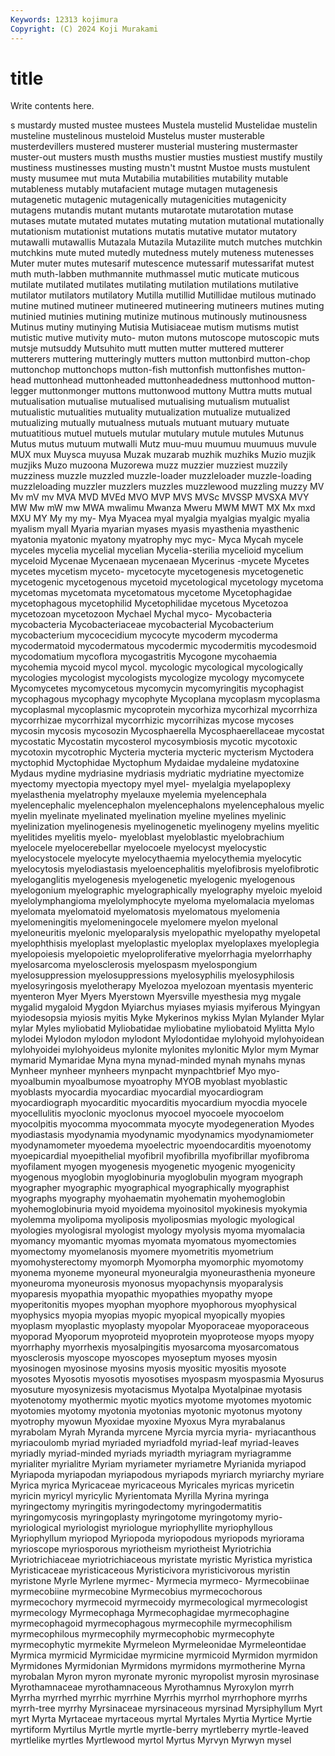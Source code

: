 ```yaml
---
Keywords: 12313 kojimura
Copyright: (C) 2024 Koji Murakami
---
```


# title

Write contents here.



s mustardy
musted mustee mustees Mustela mustelid Mustelidae mustelin musteline mustelinous musteloid
Mustelus muster musterable musterdevillers mustered musterer musterial mustering mustermaster muster-out
musters musth musths mustier musties mustiest mustify mustily mustiness mustinesses
musting mustn't mustnt Mustoe musts mustulent musty musumee mut muta
Mutabilia mutabilities mutability mutable mutableness mutably mutafacient mutage mutagen mutagenesis
mutagenetic mutagenic mutagenically mutagenicities mutagenicity mutagens mutandis mutant mutants mutarotate
mutarotation mutase mutases mutate mutated mutates mutating mutation mutational mutationally
mutationism mutationist mutations mutatis mutative mutator mutatory mutawalli mutawallis Mutazala
Mutazila Mutazilite mutch mutches mutchkin mutchkins mute muted mutedly mutedness
mutely muteness mutenesses Muter muter mutes mutesarif mutescence mutessarif mutessarifat
mutest muth muth-labben muthmannite muthmassel mutic muticate muticous mutilate mutilated
mutilates mutilating mutilation mutilations mutilative mutilator mutilators mutilatory Mutilla mutillid
Mutillidae mutilous mutinado mutine mutined mutineer mutineered mutineering mutineers mutines
muting mutinied mutinies mutining mutinize mutinous mutinously mutinousness Mutinus mutiny
mutinying Mutisia Mutisiaceae mutism mutisms mutist mutistic mutive mutivity muto-
muton mutons mutoscope mutoscopic muts mutsje mutsuddy Mutsuhito mutt mutten
mutter muttered mutterer mutterers muttering mutteringly mutters mutton muttonbird mutton-chop
muttonchop muttonchops mutton-fish muttonfish muttonfishes mutton-head muttonhead muttonheaded muttonheadedness muttonhood
mutton-legger muttonmonger muttons muttonwood muttony Muttra mutts mutual mutualisation mutualise
mutualised mutualising mutualism mutualist mutualistic mutualities mutuality mutualization mutualize mutualized
mutualizing mutually mutualness mutuals mutuant mutuary mutuate mutuatitious mutuel mutuels
mutular mutulary mutule mutules Mutunus Mutus mutus mutuum mutwalli Mutz
muu-muu muumuu muumuus muvule MUX mux Muysca muyusa Muzak muzarab
muzhik muzhiks Muzio muzjik muzjiks Muzo muzoona Muzorewa muzz muzzier
muzziest muzzily muzziness muzzle muzzled muzzle-loader muzzleloader muzzle-loading muzzleloading muzzler
muzzlers muzzles muzzlewood muzzling muzzy MV Mv mV mv MVA
MVD MVEd MVO MVP MVS MVSc MVSSP MVSXA MVY MW
Mw mW mw MWA mwalimu Mwanza Mweru MWM MWT MX
Mx mxd MXU MY My my my- Mya Myacea myal
myalgia myalgias myalgic myalia myalism myall Myaria myarian myases myasis
myasthenia myasthenic myatonia myatonic myatony myatrophy myc myc- Myca Mycah
mycele myceles mycelia mycelial mycelian Mycelia-sterilia mycelioid mycelium myceloid Mycenae
Mycenaean mycenaean Mycerinus -mycete Mycetes mycetes mycetism myceto- mycetocyte mycetogenesis
mycetogenetic mycetogenic mycetogenous mycetoid mycetological mycetology mycetoma mycetomas mycetomata mycetomatous
mycetome Mycetophagidae mycetophagous mycetophilid Mycetophilidae mycetous Mycetozoa mycetozoan mycetozoon Mychael
Mychal myco- Mycobacteria mycobacteria Mycobacteriaceae mycobacterial Mycobacterium mycobacterium mycocecidium mycocyte
mycoderm mycoderma mycodermatoid mycodermatous mycodermic mycodermitis mycodesmoid mycodomatium mycoflora mycogastritis
Mycogone mycohaemia mycohemia mycoid mycol mycol. mycologic mycological mycologically mycologies
mycologist mycologists mycologize mycology mycomycete Mycomycetes mycomycetous mycomycin mycomyringitis mycophagist
mycophagous mycophagy mycophyte Mycoplana mycoplasm mycoplasma mycoplasmal mycoplasmic mycoprotein mycorhiza
mycorhizal mycorrhiza mycorrhizae mycorrhizal mycorrhizic mycorrihizas mycose mycoses mycosin mycosis
mycosozin Mycosphaerella Mycosphaerellaceae mycostat mycostatic Mycostatin mycosterol mycosymbiosis mycotic mycotoxic
mycotoxin mycotrophic Mycteria mycteria mycteric mycterism Myctodera myctophid Myctophidae Myctophum
Mydaidae mydaleine mydatoxine Mydaus mydine mydriasine mydriasis mydriatic mydriatine myectomize
myectomy myectopia myectopy myel myel- myelalgia myelapoplexy myelasthenia myelatrophy myelauxe
myelemia myelencephala myelencephalic myelencephalon myelencephalons myelencephalous myelic myelin myelinate myelinated
myelination myeline myelines myelinic myelinization myelinogenesis myelinogenetic myelinogeny myelins myelitic
myelitides myelitis myelo- myeloblast myeloblastic myelobrachium myelocele myelocerebellar myelocoele myelocyst
myelocystic myelocystocele myelocyte myelocythaemia myelocythemia myelocytic myelocytosis myelodiastasis myeloencephalitis myelofibrosis
myelofibrotic myeloganglitis myelogenesis myelogenetic myelogenic myelogenous myelogonium myelographic myelographically myelography
myeloic myeloid myelolymphangioma myelolymphocyte myeloma myelomalacia myelomas myelomata myelomatoid myelomatosis
myelomatous myelomenia myelomeningitis myelomeningocele myelomere myelon myelonal myeloneuritis myelonic myeloparalysis
myelopathic myelopathy myelopetal myelophthisis myeloplast myeloplastic myeloplax myeloplaxes myeloplegia myelopoiesis
myelopoietic myeloproliferative myelorrhagia myelorrhaphy myelosarcoma myelosclerosis myelospasm myelospongium myelosuppression myelosuppressions
myelosyphilis myelosyphilosis myelosyringosis myelotherapy Myelozoa myelozoan myentasis myenteric myenteron Myer
Myers Myerstown Myersville myesthesia myg mygale mygalid mygaloid Mygdon Myiarchus
myiases myiasis myiferous Myingyan myiodesopsia myiosis myitis Myke Mykerinos mykiss
Mylan Mylander Mylar mylar Myles myliobatid Myliobatidae myliobatine myliobatoid Mylitta
Mylo mylodei Mylodon mylodon mylodont Mylodontidae mylohyoid mylohyoidean mylohyoidei mylohyoideus
mylonite mylonites mylonitic Mylor mym Mymar mymarid Mymaridae Myna myna
mynad-minded mynah mynahs mynas Mynheer mynheer mynheers mynpacht mynpachtbrief Myo
myo- myoalbumin myoalbumose myoatrophy MYOB myoblast myoblastic myoblasts myocardia myocardiac
myocardial myocardiogram myocardiograph myocarditic myocarditis myocardium myocdia myocele myocellulitis myoclonic
myoclonus myocoel myocoele myocoelom myocolpitis myocomma myocommata myocyte myodegeneration Myodes
myodiastasis myodynamia myodynamic myodynamics myodynamiometer myodynamometer myoedema myoelectric myoendocarditis myoenotomy
myoepicardial myoepithelial myofibril myofibrilla myofibrillar myofibroma myofilament myogen myogenesis myogenetic
myogenic myogenicity myogenous myoglobin myoglobinuria myoglobulin myogram myograph myographer myographic
myographical myographically myographist myographs myography myohaematin myohematin myohemoglobin myohemoglobinuria myoid
myoidema myoinositol myokinesis myokymia myolemma myolipoma myoliposis myoliposmias myologic myological
myologies myologisral myologist myology myolysis myoma myomalacia myomancy myomantic myomas
myomata myomatous myomectomies myomectomy myomelanosis myomere myometritis myometrium myomohysterectomy myomorph
Myomorpha myomorphic myomotomy myonema myoneme myoneural myoneuralgia myoneurasthenia myoneure myoneuroma
myoneurosis myonosus myopachynsis myoparalysis myoparesis myopathia myopathic myopathies myopathy myope
myoperitonitis myopes myophan myophore myophorous myophysical myophysics myopia myopias myopic
myopical myopically myopies myoplasm myoplastic myoplasty myopolar Myoporaceae myoporaceous myoporad
Myoporum myoproteid myoprotein myoproteose myops myopy myorrhaphy myorrhexis myosalpingitis myosarcoma
myosarcomatous myosclerosis myoscope myoscopes myoseptum myoses myosin myosinogen myosinose myosins
myosis myositic myositis myosote myosotes Myosotis myosotis myosotises myospasm myospasmia
Myosurus myosuture myosynizesis myotacismus Myotalpa Myotalpinae myotasis myotenotomy myothermic myotic
myotics myotome myotomes myotomic myotomies myotomy myotonia myotonias myotonic myotonus
myotony myotrophy myowun Myoxidae myoxine Myoxus Myra myrabalanus myrabolam Myrah
Myranda myrcene Myrcia myrcia myria- myriacanthous myriacoulomb myriad myriaded myriadfold
myriad-leaf myriad-leaves myriadly myriad-minded myriads myriadth myriagram myriagramme myrialiter myrialitre
Myriam myriameter myriametre Myrianida myriapod Myriapoda myriapodan myriapodous myriapods myriarch
myriarchy myriare Myrica myrica Myricaceae myricaceous Myricales myricas myricetin myricin
myricyl myricylic Myrientomata Myrilla Myrina myringa myringectomy myringitis myringodectomy myringodermatitis
myringomycosis myringoplasty myringotome myringotomy myrio- myriological myriologist myriologue myriophyllite myriophyllous
Myriophyllum myriopod Myriopoda myriopodous myriopods myriorama myrioscope myriosporous myriotheism myriotheist
Myriotrichia Myriotrichiaceae myriotrichiaceous myristate myristic Myristica myristica Myristicaceae myristicaceous Myristicivora
myristicivorous myristin myristone Myrle Myrlene myrmec- Myrmecia myrmeco- Myrmecobiinae myrmecobiine
myrmecobine Myrmecobius myrmecochorous myrmecochory myrmecoid myrmecoidy myrmecological myrmecologist myrmecology Myrmecophaga
Myrmecophagidae myrmecophagine myrmecophagoid myrmecophagous myrmecophile myrmecophilism myrmecophilous myrmecophily myrmecophobic myrmecophyte
myrmecophytic myrmekite Myrmeleon Myrmeleonidae Myrmeleontidae Myrmica myrmicid Myrmicidae myrmicine myrmicoid
Myrmidon myrmidon Myrmidones Myrmidonian Myrmidons myrmidons myrmotherine Myrna myrobalan Myron
myron myronate myronic myropolist myrosin myrosinase Myrothamnaceae myrothamnaceous Myrothamnus Myroxylon
myrrh Myrrha myrrhed myrrhic myrrhine Myrrhis myrrhol myrrhophore myrrhs myrrh-tree
myrrhy Myrsinaceae myrsinaceous myrsinad Myrsiphyllum Myrt myrt Myrta Myrtaceae myrtaceous
myrtal Myrtales Myrtia Myrtice Myrtie myrtiform Myrtilus Myrtle myrtle myrtle-berry
myrtleberry myrtle-leaved myrtlelike myrtles Myrtlewood myrtol Myrtus Myrvyn Myrwyn mysel

